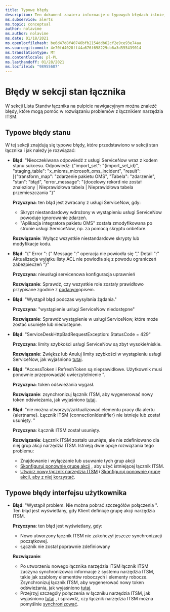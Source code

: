 ```yaml
---
title: Typowe błędy
description: Ten dokument zawiera informacje o typowych błędach istniejących na pulpicie nawigacyjnym
ms.subservice: alerts
ms.topic: conceptual
author: nolavime
ms.author: nolavime
ms.date: 01/18/2021
ms.openlocfilehash: be6d47d8f40746bfb2154ddb62cf2e9ce93e74aa
ms.sourcegitcommit: 4e70fd4028ff44a676f698229cb6a3d555439014
ms.translationtype: MT
ms.contentlocale: pl-PL
ms.lasthandoff: 01/28/2021
ms.locfileid: "98955687"
---
```

# <a name="errors-in-the-connector-status-section"></a>Błędy w sekcji stan łącznika

W sekcji Lista Stanów łącznika na pulpicie nawigacyjnym można znaleźć błędy, które mogą pomóc w rozwiązaniu problemów z łącznikiem narzędzia ITSM.

## <a name="status-common-errors"></a>Typowe błędy stanu

W tej sekcji znajdują się typowe błędy, które przedstawiono w sekcji stan łącznika i jak należy je rozwiązać:

* **Błąd**: "Nieoczekiwana odpowiedź z usługi ServiceNow wraz z kodem stanu sukcesu. Odpowiedź: {"import_set": "{import_set_id}", "staging_table": "x_mioms_microsoft_oms_incident", "result": [{"transform_map": "zdarzenie pakietu OMS", "Tabela": "zdarzenie", "stan": "błąd", "error_message": "{docelowy rekord nie został znaleziony | Nieprawidłowa tabela | Nieprawidłowa tabela przemieszczania "}"

    **Przyczyna**: ten błąd jest zwracany z usługi ServiceNow, gdy:
  * Skrypt niestandardowy wdrożony w wystąpieniu usługi ServiceNow powoduje ignorowanie zdarzeń.
  * "Aplikacja integratora pakietu OMS" została zmodyfikowana po stronie usługi ServiceNow, np. za pomocą skryptu onbefore.

  **Rozwiązanie**: Wyłącz wszystkie niestandardowe skrypty lub modyfikacje kodu.

* **Błąd**: "{" Error ": {" Message ":" operacja nie powiodła się "," Detail ":" Aktualizacja wyjątku listy ACL nie powiodła się z powodu ograniczeń zabezpieczeń "}"

    **Przyczyna**: nieusługi servicenowa konfiguracja uprawnień

    **Rozwiązanie**: Sprawdź, czy wszystkie role zostały prawidłowo przypisane zgodnie z [podanym](itsmc-connections-servicenow.md#install-the-user-app-and-create-the-user-role)opisem.

* **Błąd**: "Wystąpił błąd podczas wysyłania żądania."

    **Przyczyna**: "wystąpienie usługi ServiceNow niedostępne"

    **Rozwiązanie**: Sprawdź wystąpienie w usługi ServiceNow, które może zostać usunięte lub niedostępne.

* **Błąd**: "ServiceDeskHttpBadRequestException: StatusCode = 429"

    **Przyczyna**: limity szybkości usługi ServiceNow są zbyt wysokie/niskie.

    **Rozwiązanie**: Zwiększ lub Anuluj limity szybkości w wystąpieniu usługi ServiceNow, jak wyjaśniono [tutaj](https://docs.servicenow.com/bundle/london-application-development/page/integrate/inbound-rest/task/investigate-rate-limit-violations.html).

* **Błąd**: "AccessToken i RefreshToken są nieprawidłowe. Użytkownik musi ponownie przeprowadzić uwierzytelnienie ".

    **Przyczyna**: token odświeżania wygasł.

    **Rozwiązanie**: zsynchronizuj łącznik ITSM, aby wygenerować nowy token odświeżania, jak wyjaśniono [tutaj](./itsmc-resync-servicenow.md).

* **Błąd**: "nie można utworzyć/zaktualizować elementu pracy dla alertu {alertname}. Łącznik ITSM {connectionIdentifier} nie istnieje lub został usunięty. "

    **Przyczyna**: Łącznik ITSM został usunięty.

    **Rozwiązanie**: Łącznik ITSM zostało usunięte, ale nie zdefiniowano dla niej grup akcji narzędzia ITSM. Istnieją dwie opcje rozwiązania tego problemu:
  * Znajdowanie i wyłączanie lub usuwanie tych grup akcji
  * [Skonfiguruj ponownie grupę akcji](./itsmc-definition.md#create-itsm-work-items-from-azure-alerts) , aby użyć istniejącej łącznik ITSM.
  * [Utwórz nowy łącznik narzędzia ITSM](./itsmc-definition.md#create-an-itsm-connection) i [Skonfiguruj ponownie grupę akcji, aby z niej korzystać](itsmc-definition.md#create-itsm-work-items-from-azure-alerts).

## <a name="ui-common-errors"></a>Typowe błędy interfejsu użytkownika

* **Błąd**: "Wystąpił problem. Nie można pobrać szczegółów połączenia ". Ten błąd jest wyświetlany, gdy Klient definiuje grupę akcji narzędzia ITSM.

    **Przyczyna**: ten błąd jest wyświetlany, gdy:
    * Nowo utworzony łącznik ITSM nie zakończył jeszcze synchronizacji początkowej.
    * Łącznik nie został poprawnie zdefiniowany

    **Rozwiązanie**: 
    * Po utworzeniu nowego łącznika narzędzia ITSM łącznik ITSM zaczyna synchronizować informacje z systemu narzędzia ITSM, takie jak szablony elementów roboczych i elementy robocze. Zsynchronizuj łącznik ITSM, aby wygenerować nowy token odświeżania, jak wyjaśniono [tutaj](./itsmc-resync-servicenow.md).
    * Przejrzyj szczegóły połączenia w łączniku narzędzia ITSM, jak wyjaśniono [tutaj](./itsmc-connections-servicenow.md#create-a-connection) , i sprawdź, czy łącznik narzędzia ITSM można pomyślnie [synchronizować](./itsmc-resync-servicenow.md).

